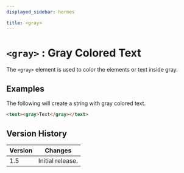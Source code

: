 ```yaml
---
displayed_sidebar: hermes

title: <gray>
---
```


# `<gray>` : Gray Colored Text

The `<gray>` element is used to color the elements or text inside gray.

## Examples

The following will create a string with gray colored text.

```html
<text><gray>Text</gray></text>
```

## Version History

| Version | Changes |
|---------| ------- |
| 1.5     | Initial release. |